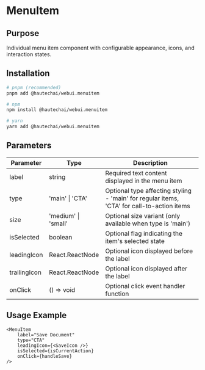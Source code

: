 # MenuItem

## Purpose

Individual menu item component with configurable appearance, icons, and interaction states.

## Installation

```bash
# pnpm (recommended)
pnpm add @hautechai/webui.menuitem

# npm
npm install @hautechai/webui.menuitem

# yarn
yarn add @hautechai/webui.menuitem
```

## Parameters

| Parameter    | Type                | Description                                                                                |
| ------------ | ------------------- | ------------------------------------------------------------------------------------------ |
| label        | string              | Required text content displayed in the menu item                                           |
| type         | 'main' \| 'CTA'     | Optional type affecting styling - 'main' for regular items, 'CTA' for call-to-action items |
| size         | 'medium' \| 'small' | Optional size variant (only available when type is 'main')                                 |
| isSelected   | boolean             | Optional flag indicating the item's selected state                                         |
| leadingIcon  | React.ReactNode     | Optional icon displayed before the label                                                   |
| trailingIcon | React.ReactNode     | Optional icon displayed after the label                                                    |
| onClick      | () => void          | Optional click event handler function                                                      |

## Usage Example

```tsx
<MenuItem
    label="Save Document"
    type="CTA"
    leadingIcon={<SaveIcon />}
    isSelected={isCurrentAction}
    onClick={handleSave}
/>
```
